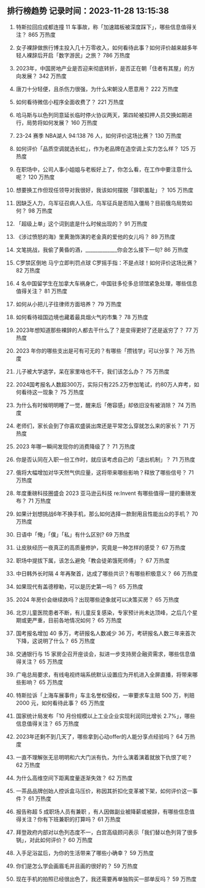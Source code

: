 
## 排行榜趋势 记录时间：2023-11-28 13:15:38
  
  1. 特斯拉回应成都连撞 11 车事故，称「加速踏板被深度踩下」，哪些信息值得关注？ 865 万热度
    
  2. 女子裸辞做旅行博主投入几十万零收入，如何看待此事？如何评价越来越多年轻人裸辞后开启「数字游民」之旅？ 786 万热度
    
  3. 2023年，中国房地产业是否迎来彻底转折，是否正在朝「住者有其屋」的方向发展？ 342 万热度
    
  4. 唐刀十分轻便，且杀伤力很强，为什么宋朝没人愿意用？ 222 万热度
    
  5. 如何看待微信小程序全面收费了？ 221 万热度
    
  6. 哈马斯与以色列同意延长临时停火协议两天，第四轮被扣押人员交换如期进行，局势将如何发展？ 160 万热度
    
  7. 23-24 赛季 NBA湖人 94:138 76 人，如何评价这场比赛？ 130 万热度
    
  8. 如何评价「品质空调就选长虹」，作为老品牌在造空调上实力怎么样？ 125 万热度
    
  9. 在职场中，公司人事小姐姐与老板好上了，你怎么看，在工作中要注意什么呢？ 120 万热度
    
  10. 想要换工作但现任领导对我很好，我该如何摆脱「辞职羞耻」？ 105 万热度
    
  11. 因缺乏人力，乌军征召病人入伍，乌军征兵是否陷入僵局？目前俄乌局势如何？ 98 万热度
    
  12. 「超级上单」这个词到底是什么时候出现的？ 91 万热度
    
  13. 《涉过愤怒的海》里黄渤饰演的老金真的爱他的女儿吗？ 89 万热度
    
  14. 文笔挑战，我偷了黄昏的酒，_____________你会怎么接下一句? 86 万热度
    
  15. C罗禁区倒地 马宁立即判罚点球 C罗摇手指：不是点球！如何评价这场比赛？ 82 万热度
    
  16. 4 名中国留学生在加拿大车祸身亡，中国驻多伦多总领馆紧急处理，哪些信息值得关注？ 81 万热度
    
  17. 如何从小把儿子往律师方面培养？ 79 万热度
    
  18. 如何看待祖国边境也藏着最具烟火气的市集？ 78 万热度
    
  19. 2023年想知道那些裸辞的人都去干什么了？是变得更好了还是返穷了？ 77 万热度
    
  20. 2023 年你的哪些支出是可有可无的？有哪些「攒钱学」可以分享？ 76 万热度
    
  21. 儿子被大学退学，呆在家里啥也不干，我们该怎么办？ 75 万热度
    
  22. 2024国考报名人数超300万，实际只有225.2万参加笔试，约80万人弃考，如何看待这一现象？ 75 万热度
    
  23. 为什么有时候明明睡了一觉，醒来后「倦容感」却依旧没有被消除？ 74 万热度
    
  24. 老师们，家长会到了你喜欢盛装出席还是平常怎么穿就怎么来的家长？ 71 万热度
    
  25. 2023 年哪一瞬间发现你的消费降级了？ 71 万热度
    
  26. 你是否认同在入职一份工作时，就应该考虑自己的「退出机制」？ 71 万热度
    
  27. 俄将大幅增加对华天然气供应量，这将带来哪些影响？释放了哪些信号？ 71 万热度
    
  28. 年度重磅科技圈盛会 2023 亚马逊云科技 re:Invent 有哪些值得一提的重磅发布？ 71 万热度
    
  29. 如果计划想挑战6年不换手机，那么如何选择一款耐用且性能出众的手机？ 70 万热度
    
  30. 日语中「俺」「僕」「私」有什么区别? 69 万热度
    
  31. 让皮肤经历一夜真正的高质量修护，究竟是一种怎样的感受？ 67 万热度
    
  32. 职场中提拔下属，该怎么避免「教会徒弟饿死师傅」？ 67 万热度
    
  33. 中日韩外长时隔 4 年再聚首，达成了哪些共识？有哪些积极意义？ 66 万热度
    
  34. 如果现代有盖德穆勒，可以是历史第一吗？ 65 万热度
    
  35. 2024 年房价会继续跌吗？出现哪些迹象就可以决策买房？ 65 万热度
    
  36. 北京儿童医院患者不断，有儿童反复感染，专家预计尚未达顶峰，之后几个星期或更严重，目前各地情况如何？ 65 万热度
    
  37. 国考报名增加 40 多万，考研报名人数减少 36 万，考研报名人数三年来首次下降，这说明了什么？ 65 万热度
    
  38. 交通银行与 15 家房企召开座谈会，拟进一步支持房企融资需求，哪些信息值得关注？ 65 万热度
    
  39. 广电总局要求，有线电视终端系统默认设置应为开机进入全屏直播，将带来哪些影响？ 65 万热度
    
  40. 特斯拉诉「上海车展事件」车主名誉权侵权，一审要求车主赔 500 万，判赔 2000 元，如何看待此事？ 65 万热度
    
  41. 国家统计局发布「10 月份规模以上工业企业实现利润同比增长 2.7%」，哪些信息值得关注？ 65 万热度
    
  42. 2023年还剩不到几天了，哪些拿到心动offer的人能分享点经验吗？ 64 万热度
    
  43. 一直不理解张无忌明明和六大门派有仇，为什么演着演着就放下仇恨了呢？ 62 万热度
    
  44. 为什么高维空间下距离度量逐渐失效？ 62 万热度
    
  45. 一茶品品牌创始人控诉盒马压价，称因其折扣化变革被下架，如何评价这一事件？ 61 万热度
    
  46. 报告称超 5 成职场人员有兼职 ，有人因做副业被降薪或被辞，有哪些信息值得关注？你有下班兼职的打算吗？ 61 万热度
    
  47. 拜登政府内部对以色列态度不一，白宫高级顾问表示「我们替以色列背了很多锅」，对此如何评价？ 60 万热度
    
  48. 入手足浴盆后，为你的生活带来了哪些小确幸？ 59 万热度
    
  49. 你们是怎么学会画眉毛并且画的很好的？ 59 万热度
    
  50. 现在手机的拍照已经很出色了，我还需要再单独购买一部单反吗？ 59 万热度
    